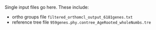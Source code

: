 Single input files go here. These include:
 - ortho groups file `filtered_orthomcl_output_6181genes.txt`
 - reference tree file `959genes.phy.contree_AgeRooted_wholeNumbs.tre`
